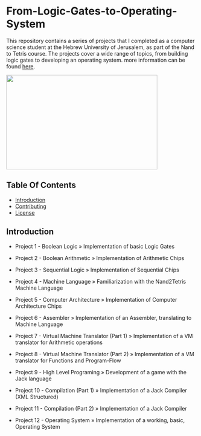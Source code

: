 # From-Logic-Gates-to-Operating-System
This repository contains a series of projects that I completed as a computer science student at the Hebrew University of Jerusalem, as part of the Nand to Tetris course. The projects cover a wide range of topics, from building logic gates to developing an operating system.
more information can be found [here](#https://shnaton.huji.ac.il/index.php/NewSyl/67925/2/2022/).

<img src="https://d3njjcbhbojbot.cloudfront.net/api/utilities/v1/imageproxy/https://coursera-course-photos.s3.amazonaws.com/32/3b06a1907511e4be1ac3cb2875740d/COURSE_IMAGE.png" width= "400" height= "250">


## Table Of Contents
- [Introduction](#introduction)
- [Contributing](#contributing)
- [License](#license)


## Introduction
- Project 1 - Boolean Logic » Implementation of basic Logic Gates

- Project 2 - Boolean Arithmetic » Implementation of Arithmetic Chips

- Project 3 - Sequential Logic » Implementation of Sequential Chips

- Project 4 - Machine Language » Familiarization with the Nand2Tetris Machine Language

- Project 5 - Computer Architecture » Implementation of Computer Architecture Chips

- Project 6 - Assembler » Implementation of an Assembler, translating to Machine Language

- Project 7 - Virtual Machine Translator (Part 1) » Implementation of a VM translator for Arithmetic operations

- Project 8 - Virtual Machine Translator (Part 2) » Implementation of a VM translator for Functions and Program-Flow

- Project 9 - High Level Programing » Development of a game with the Jack language

- Project 10 - Compilation (Part 1) » Implementation of a Jack Compiler (XML Structured)

- Project 11 - Compilation (Part 2) » Implementation of a Jack Compiler

- Project 12 - Operating System » Implementation of a working, basic, Operating System
